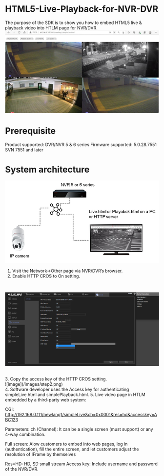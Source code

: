 # HTML5-Live-Playback-for-NVR-DVR
The purpose of the SDK is to show you how to embed HTML5 live & playback video into HTLM page for NVR/DVR.
<BR>
![image](/images/picture.jpg)
# Prerequisite
Product supported: DVR/NVR 5 & 6 series
Firmware supported: 5.0.28.7551 SVN 7551 and later

# System architecture
![image](/images/picture1.jpg)

1. Visit the Network->Other page via NVR/DVR’s browser.  
2. Enable HTTP CROS to On setting.  
<BR>

![image](/images/step1.png)

<BR>
3. Copy the access key of the HTTP CROS setting.
<BR>
![image](/images/step2.png)
<BR>
4. Software developer uses the Access key for authenticating simpleLive.html and simplePlayback.html.
5. Live video page in HTLM embedded by a third-party web system:
  
CGI: http://192.168.0.111/newlang1/simpleLive&ch=0x0001&res=hd&accesskey=ABC123

Parameters:
ch (Channel): It can be a single screen (must support) or any 4-way combination.

Full screen: Alow customers to embed into web pages, log in (authentication), fill the entire screen, and let customers adjust the resolution of IFrame by themselves

Res=HD: HD, SD small stream
Access key: Include username and password of the NVR/DVR.


